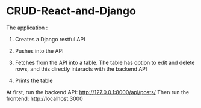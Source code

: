 # CRUD-React-and-Django
The application :
1) Creates a Django restful API
2) Pushes into the API
3) Fetches from the API into a table. The table has option to edit and delete rows, and this directly interacts with the backend API

4) Prints the table 

At first, run the backend API: http://127.0.0.1:8000/api/posts/
Then run the frontend: http://localhost:3000
